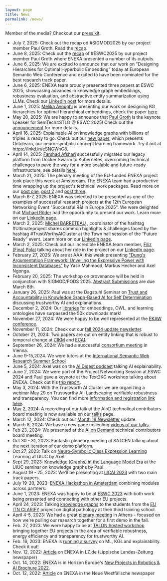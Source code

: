 ```yaml
---
layout: page
title: News
permalink: /news/
---
```


Member of the media? Checkout our [press kit](/presskit/).

* July 7, 2025: Check out the recap od #SIGMOD2025 by our project member Paul Groth. Read the [recap](https://thinklinks.wordpress.com/2025/07/04/trip-report-sigmod-2025/).
* June 8, 2025: Check out the [recap](https://thinklinks.wordpress.com/2025/06/08/trip-report-eswc-2025/) of #ESWC2025 by our project member Paul Groth where ENEXA presented a number of its outputs.
* June 6, 2025: We are excited to announce that our work on "Designing Hierarchies for Optimal Hyperbolic Embedding" today at European Semantic Web Conference and excited to have been nominated for the best research track paper.
* June 6, 2025: ENEXA team proudly presented three papers at ESWC 2025, showcasing advances in knowledge graph embeddings, robustness evaluation, and abstractive entity summarization using LLMs. Check our [LinkedIn post](https://www.linkedin.com/feed/update/urn:li:activity:7336785410657783811) for more details. 
* June 1, 2025: [Melika Ayoughi](https://www.linkedin.com/in/melika-ayoughi/) is presenting our work on designing KG hierarchies for optimal hierarchical embeddings, check the paper [here](https://drive.google.com/file/d/1HPY5YOTXb3C2cviYV1vUOAl7VFrEqbS8/view).
* May 20, 2025: We are happy to announce that [Paul Groth](https://www.linkedin.com/in/pgroth/) is the keynote speaker for SemTech4STLD @ ESWC 2025! Check out the [announcement](https://www.linkedin.com/posts/danilo-dess%C3%AC-07946b131_eswc2025-semtech4stld-generativeai-activity-7330445985032073216-hiMQ?utm_source=share&utm_medium=member_desktop&rcm=ACoAABEBDtwBcyKT2mWMi1sMbstg5tgUkyAkrZc) for more details.
* April 16, 2025: Explainable AI on knowledge graphs with billions of triples is ready to go. Check out our [new paper](https://lnkd.in/egT-Qzr8), which presents Ontolearn, our neuro-symbolic concept learning framework. Try it out at https://lnkd.in/eSNGWnG8.
* April 14, 2025: [Farshad Afshari](https://www.linkedin.com/in/afsharifarshad/) successfully migrated our legacy platform from Docker Swarm to Kubernetes, overcoming technical challenges to pave the way for a more scalable and future-ready infrastructure, see details [here](https://www.linkedin.com/feed/update/urn:li:activity:7317422059729403905).
* March 21, 2025: The plenary meeting of the EU-funded ENEXA project took place this week at Amsterdam. The ENEXA team had a productive time wrapping up the project's technical work packages. Read more on our [post one](https://www.linkedin.com/feed/update/urn:li:activity:7308797152271454208), [post 2](https://www.linkedin.com/feed/update/urn:li:activity:7309688487249600512) and [post three](https://www.linkedin.com/feed/update/urn:li:activity:7310262766685048832).
* March 6-7, 2025: ENEXA was selected to be presented as one of the examples of successful research projects at the 12th European Networking Event "Successful R&I in Europe 2025". We were delighted that [Michael Röder](https://www.linkedin.com/in/michael-r%C3%B6der-b09643266/) had the opportunity to present our work. Learn more on our [LinkedIn page](https://www.linkedin.com/feed/update/urn:li:activity:7307354376937824256).
* March 2, 2025: [Michel BARRETEAU](https://www.linkedin.com/in/michelbarreteau/) , coordinator of the hashtag #Ultimateproject shares common highlights & challenges faced by the hashtag #TrustWorthyAICluster at the Town hall session of the “Future Ready” event. Learn more on our [LinkedIn page](https://www.linkedin.com/feed/update/urn:li:activity:7301911091800858624).
* March 2, 2025: Check out our incredible ENEXA team member, [Filiz (Fina) Polat](https://www.linkedin.com/in/finapolat/) talking about her role in the project on our [LinkedIn page](https://www.linkedin.com/feed/update/urn:li:activity:7301910979674558464). 
* February 27, 2025: We are at AAAI this week presenting ["Dung's Argumentation Framework: Unveiling the Expressive Power with Inconsistent Databases"](https://arxiv.org/abs/2412.11617v1) by Yasir Mahmood, Markus Hecher and Axel Ngonga.
* February 20, 2025: The workshop on provenance will be held in conjunction with SIGMOD/PODS 2025. [Abstract Submissions](https://ucdbg.github.io/ProvenanceWeek2025/) are due March 8th.
* January 26, 2025: Paul was at the Dagstuhl Seminar on [Trust and Accountability in Knowledge Graph-Based AI for Self Determination](https://www.dagstuhl.de/25051) discussing trustworthy AI and explanations. 
* December 2, 2024: Our [libraries](https://www.linkedin.com/posts/enexa-eu-project_dicee-download-stats-activity-7269288474409635840-9jOL) for embeddings, OWL, and learning ontologies have surpassed the 50k downloads mark!
* November 27, 2024: We were happy to be well represented at the [EKAW conference](https://www.linkedin.com/posts/enexa-eu-project_were-happy-to-be-ekaw-international-conference-activity-7267472305637752834-YPfy).
* November 11, 2024: Check out our [fall 2024 update newsletter](https://preview.mailerlite.io/preview/202883/emails/137802932829553920).
* October 21, 2024: Two papers are out on entity linking that is robust to temporal change at [CIKM](https://doi.org/10.1145/3627673.3679702) and [ECAI](https://ebooks.iospress.nl/volumearticle/70028).
* September 26, 2024: We had a successful [consortium meeting](https://www.linkedin.com/feed/update/urn:li:activity:7244968835202568192) in Vienna.
* June 9-15,2024. We were tutors at the [International Semantic Web Research Summer School](https://2024.semanticwebschool.org)
* June 5, 2024: Axel was on the [AI Digest podcast](https://www.youtube.com/watch?v=5g9oXhGB8vA&t=18s) talking AI explainability. 
* June 2, 2024: We were part of the Project Networking Session at ESWC 2024 and Paul gave a keynote at the Text2KG workshop talking about ENEXA. Check out his [trip report](https://thinklinks.wordpress.com/2024/06/02/trip-report-eswc-2024/). 
* May 3, 2024: With the Trustworth AI Cluster we are organizing a webinar May 29 on Trustworthy AI: Landscaping verifiable robustness and transparency. You can find more [information and registration link here](https://evenflow-project.eu/news/webinar-trustworthy-ai-cluster-adrae-evenflow/).
* May 2, 2024: A recording of our talk at the AIoD technolical contributors board meeting is now available on our [talks](https://enexa.eu/talks/) page.
* March 12, 2024: Check out our [Month 18 Newsletter](https://preview.mailerlite.io/preview/202883/emails/115518099363465015) update. 
* March 8, 2024: We have a new page collecting [videos of our talks](https://enexa.eu/talks/).
* Feb 23, 2024: We presented at the [AI on Demand](https://www.ai4europe.eu) technical contributors board meeting.
* Oct 30 - 31, 2023: Fantastic pleneary meeting at SATCEN talking about the next iteration of our demo platform. 
* Oct 27, 2023: Talk on [Neuro-Symbolic Class Expression Learning](https://ischool.illinois.edu/news-events/events/2023/10/27/knowledge-graphs-and-semantic-computing-speaker-series-axel-cyrille) Learning at UIUC by Axel
* Sept 29, 2023: [Knowledge (Graphs) in the Language Model Era](https://ischool.illinois.edu/news-events/events/2023/09/29/knowledge-graphs-and-semantic-computing-speaker-series-paul-groth) at the UIUC seminar on knowledge graphs by Paul
* August 19 - 25, 2023: We'll be presenting at [IJCAI 2023](https://ijcai-23.org/) with two main track papers.
* July 19-20, 2023: [ENEXA Hackathon in Amsterdam](https://twitter.com/enexa_eu/status/1682058719020843010) combining modules across partners.
* June 1, 2023: ENEXA was happy to be at [ESWC 2023](https://2023.eswc-conferences.org/project-networking/) with both work being presented and connecting with other EU projects. 
* April 24, 2023: Talking [knowledge graphs](https://twitter.com/clarify_project/status/1650426857844621312) to the students from the [EU ITN CLARIFY](http://www.clarify-project.eu) project on digital pathology at their third training school.
* April 4-5, 2023: We had a great [plenary meeting](https://www.linkedin.com/feed/update/urn:li:share:7049763758289604608/) in Athens - focused on how we're pulling our research together for a first demo in the fall. 
* Feb. 27, 2023: We were happy to be at [TALON hosted workshop](https://talon-project.eu/eventsestablishing-the-next-level-of-intelligence-and-autonomy-clustering-workshopevents/) bringing together EU projects in the area of verifiable robustness, energy efficiency and transparency for trustworthy AI.
* Feb. 16, 2023: ENEXA is [running a survey](https://twitter.com/enexa_eu/status/1626165074833408000) on ML, KGs and explainability. Check it out!
* Nov. 12, 2022: [Article](https://www.lz.de/owl/23430233_Uni-Paderborn-leitet-EU-Forschungsprojekt-zu-kuenstlicher-Intelligenz.html) on ENEXA in LZ.de (Lippische Landes-Zeitung newspaper) 
* Oct. 14, 2022: ENEXA is in Horizon Europe's [New Projects in Robotics & AI Brochure 2022](https://digital-strategy.ec.europa.eu/en/library/horizon-europe-new-projects-robotics-and-ai-june-november-2022). 
* Oct. 12, 2022: [Article](https://www.nw.de/lokal/kreis_paderborn/paderborn/23428522_Universitaet-Paderborn-leitet-EU-Forschungsprojekt-zu-kuenstlicher-Intelligenz.html) on ENEXA in the Neue Westfälische newspaper

